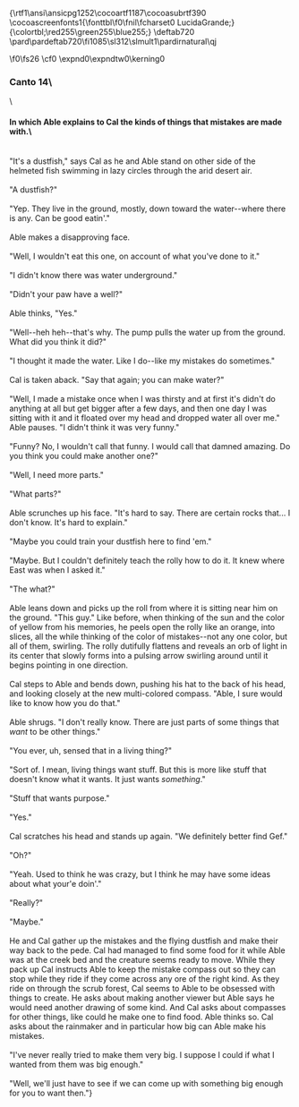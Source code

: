 {\rtf1\ansi\ansicpg1252\cocoartf1187\cocoasubrtf390
\cocoascreenfonts1{\fonttbl\f0\fnil\fcharset0 LucidaGrande;}
{\colortbl;\red255\green255\blue255;}
\deftab720
\pard\pardeftab720\fi1085\sl312\slmult1\pardirnatural\qj

\f0\fs26 \cf0 \expnd0\expndtw0\kerning0
### Canto 14\
\
#### In which Able explains to Cal the kinds of things that mistakes are made with.\
\
"It's a dustfish," says Cal as he and Able stand on other side of the helmeted fish swimming in lazy circles through the arid desert air.\
\
"A dustfish?"\
\
"Yep. They live in the ground, mostly, down toward the water--where there is any. Can be good eatin'."\
\
Able makes a disapproving face.\
\
"Well, I wouldn't eat this one, on account of what you've done to it."\
\
"I didn't know there was water underground."\
\
"Didn't your paw have a well?"\
\
Able thinks, "Yes."\
\
"Well--heh heh--that's why. The pump pulls the water up from the ground. What did you think it did?"\
\
"I thought it made the water. Like I do--like my mistakes do sometimes."\
\
Cal is taken aback. "Say that again; you can make water?"\
\
"Well, I made a mistake once when I was thirsty and at first it's didn't do anything at all but get bigger after a few days, and then one day I was sitting with it and it floated over my head and dropped water all over me." Able pauses. "I didn't think it was very funny."\
\
"Funny? No, I wouldn't call that funny. I would call that damned amazing. Do you think you could make another one?"\
\
"Well, I need more parts."\
\
"What parts?"\
\
Able scrunches up his face. "It's hard to say. There are certain rocks that... I don't know. It's hard to explain."\
\
"Maybe you could train your dustfish here to find 'em."\
\
"Maybe. But I couldn't definitely teach the rolly how to do it. It knew where East was when I asked it."\
\
"The what?"\
\
Able leans down and picks up the roll from where it is sitting near him on the ground. "This guy." Like before, when thinking of the sun and the color of yellow from his memories, he peels open the rolly like an orange, into slices, all the while thinking of the color of mistakes--not any one color, but all of them, swirling. The rolly dutifully flattens and reveals an orb of light in its center that slowly forms into a pulsing arrow swirling around until it begins pointing in one direction.\
\
Cal steps to Able and bends down, pushing his hat to the back of his head, and looking closely at the new multi-colored compass. "Able, I sure would like to know how you do that."\
\
Able shrugs. "I don't really know. There are just parts of some things that *want* to be other things."\
\
"You ever, uh, sensed that in a living thing?"\
\
"Sort of. I mean, living things want stuff. But this is more like stuff that doesn't know what it wants. It just wants *something*."\
\
"Stuff that wants purpose."\
\
"Yes."\
\
Cal scratches his head and stands up again. "We definitely better find Gef."\
\
"Oh?"\
\
"Yeah. Used to think he was crazy, but I think he may have some ideas about what your'e doin'."\
\
"Really?"\
\
"Maybe."\
\
He and Cal gather up the mistakes and the flying dustfish and make their way back to the pede. Cal had managed to find some food for it while Able was at the creek bed and the creature seems ready to move. While they pack up Cal instructs Able to keep the mistake compass out so they can stop while they ride if they come across any ore of the right kind. As they ride on through the scrub forest, Cal seems to Able to be obsessed with things to create. He asks about making another viewer but Able says he would need another drawing of some kind. And Cal asks about compasses for other things, like could he make one to find food. Able thinks so. Cal asks about the rainmaker and in particular how big can Able make his mistakes.\
\
"I've never really tried to make them very big. I suppose I could if what I wanted from them was big enough."\
\
"Well, we'll just have to see if we can come up with something big enough for you to want then."}